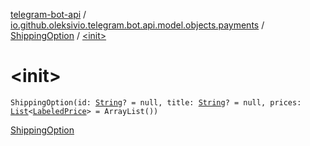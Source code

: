 [telegram-bot-api](../../index.md) / [io.github.oleksivio.telegram.bot.api.model.objects.payments](../index.md) / [ShippingOption](index.md) / [&lt;init&gt;](./-init-.md)

# &lt;init&gt;

`ShippingOption(id: `[`String`](https://kotlinlang.org/api/latest/jvm/stdlib/kotlin/-string/index.html)`? = null, title: `[`String`](https://kotlinlang.org/api/latest/jvm/stdlib/kotlin/-string/index.html)`? = null, prices: `[`List`](https://kotlinlang.org/api/latest/jvm/stdlib/kotlin.collections/-list/index.html)`<`[`LabeledPrice`](../-labeled-price/index.md)`> = ArrayList())`

[ShippingOption](https://core.telegram.org/bots/api/#shippingoption)


